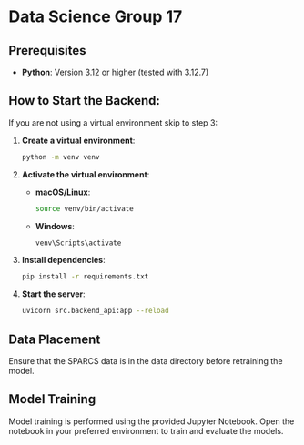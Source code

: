# Data Science Group 17

## Prerequisites

- **Python**: Version 3.12 or higher (tested with 3.12.7)

## How to Start the Backend:
If you are not using a virtual environment skip to step 3:

1. **Create a virtual environment**:
   ```bash
   python -m venv venv
   ```

2. **Activate the virtual environment**:
   - **macOS/Linux**:
     ```bash
     source venv/bin/activate
     ```
   - **Windows**:
     ```bash
     venv\Scripts\activate
     ```

3. **Install dependencies**:
   ```bash
   pip install -r requirements.txt
   ```

4. **Start the server**:
   ```bash
   uvicorn src.backend_api:app --reload
   ```

## Data Placement
Ensure that the SPARCS data is in the data directory before retraining the model.

## Model Training
Model training is performed using the provided Jupyter Notebook. Open the notebook in your preferred environment to train and evaluate the models.
